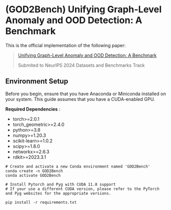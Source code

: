 # (GOD2Bench) Unifying Graph-Level Anomaly and OOD Detection: A Benchmark


This is the official implementation of the following paper:

> [ Unifying Graph-Level Anomaly and OOD Detection: A Benchmark](https://arxiv.org/abs/2306.12251)
> 
> Submited to NeurIPS 2024 Datasets and Benchmarks Track

Environment Setup
-----------------

Before you begin, ensure that you have Anaconda or Miniconda installed on your system. This guide assumes that you have a CUDA-enabled GPU.

**Required Dependencies** :

* torch>=2.0.1
* torch_geometric>=2.4.0
* python>=3.8
* numpy>=1.20.3
* scikit-learn>=1.0.2
* scipy>=1.8.0
* networkx>=2.6.3
* rdkit>=2023.3.1

```shell
# Create and activate a new Conda environment named 'GOD2Bench'
conda create -n GOD2Bench
conda activate GOD2Bench

# Install Pytorch and Pyg with CUDA 11.8 support
# If your use a different CUDA version, please refer to the PyTorch and Pyg websites for the appropriate versions.

pip install -r requirements.txt
```
